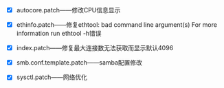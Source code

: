 

- [x] autocore.patch——修改CPU信息显示
- [x] ethinfo.patch——修复ethtool: bad command line argument(s) For more information run ethtool -h错误
- [x] index.patch——修复最大连接数无法获取而显示默认4096
- [x] smb.conf.template.patch——samba配置修改
- [x] sysctl.patch——网络优化

